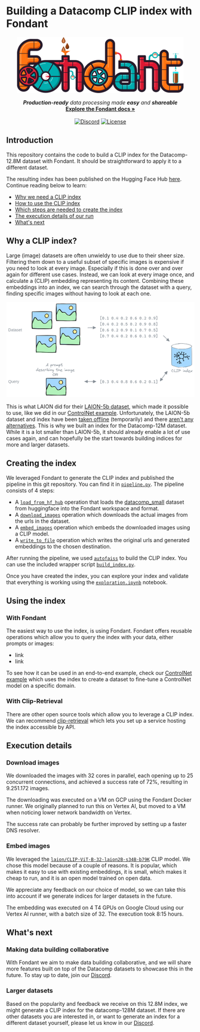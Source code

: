 # Building a Datacomp CLIP index with Fondant

<p align="center">
    <a href="https://github.com/ml6team/fondant">
        <img src="https://raw.githubusercontent.com/ml6team/fondant/main/docs/art/fondant_banner.svg" height="150px"/>
    </a>
</p>

<p align="center">
    <i>
        <b>Production-ready</b> 
        data processing made 
        <b>easy</b> 
        and 
        <b>shareable</b>
    </i>
    <br>
    <a href="http://fondant.ai"><strong>Explore the Fondant docs »</strong></a>
    <br>
    <br>
    <a href="https://discord.gg/HnTdWhydGp"><img alt="Discord" src="https://dcbadge.vercel.app/api/server/HnTdWhydGp?style=flat-square"></a>
    <a href="https://fondant.readthedocs.io/en/latest/license/"><img alt="License" src="https://img.shields.io/github/license/ml6team/fondant?style=flat-square&color=brightgreen"></a>
</p>

## Introduction

This repository contains the code to build a CLIP index for the Datacomp-12.8M dataset with 
Fondant. It should be straightforward to apply it to a different dataset.

The resulting index has been published on the Hugging Face Hub [here](link). Continue reading 
below to learn:
- [Why we need a CLIP index](#why-a-clip-index)
- [How to use the CLIP index](#using-the-index)
- [Which steps are needed to create the index](#creating-the-index)
- [The execution details of our run](#execution-details)
- [What's next](#whats-next)

## Why a CLIP index?

Large (image) datasets are often unwieldy to use due to their sheer size. Filtering them down to
a useful subset of specific images is expensive if you need to look at every image. Especially
if this is done over and over again for different use cases. Instead, we can look at every image
once, and calculate a (CLIP) embedding representing its content. Combining these embeddings into
an index, we can search through the dataset with a query, finding specific images without
having to look at each one.

![CLIP index](docs/art/clip_index.png)

This is what LAION did for their [LAION-5b dataset](https://laion.ai/blog/laion-5b/), which made 
it possible to use, like we did in our 
[ControlNet example](https://github.com/ml6team/fondant-usecase-controlnet). 
Unfortunately, the LAION-5b dataset and index have been 
[taken offline](https://laion.ai/notes/laion-maintanence/) (temporarily) and there 
[aren't any alternatives](https://github.com/rom1504/clip-retrieval/issues/324). This is
why we built an index for the Datacomp-12M dataset. While it is a lot smaller than LAION-5b, it
should already enable a lot of use cases again, and can hopefully be the start towards building
indices for more and larger datasets.

## Creating the index

We leveraged Fondant to generate the CLIP index and published the pipeline in this git 
repository. You can find it in [`pipeline.py`](pipeline.py).
The pipeline consists of 4 steps:

- A [`load_from_hf_hub`](https://fondant.ai/en/stable/components/hub/#load_from_hf_hub#description) 
  operation that loads the 
  [datacomp_small](https://huggingface.co/datasets/mlfoundations/datacomp_small) dataset from 
  huggingface into the Fondant workspace and format.
- A [`download_images`](https://fondant.ai/en/stable/components/hub/#download_images#description)
  operation which downloads the actual images from the urls in the dataset.
- A [`embed_images`](https://fondant.ai/en/stable/components/hub/#embed_images#description) operation which embeds the downloaded images using a CLIP model.
- A [`write_to_file`](https://fondant.ai/en/stable/components/hub/#write_to_file#description) 
  operation which writes the original urls and generated embeddings to the chosen destination.

After running the pipeline, we used [`autofaiss`](https://github.com/criteo/autofaiss) to build the 
CLIP index. You can use the included wrapper script [`build_index.py`](build_index.py).

Once you have created the index, you can explore your index and validate that everything is 
working using the [`exploration.ipynb`](exploration.ipynb) notebook.

## Using the index

### With Fondant

The easiest way to use the index, is using Fondant. Fondant offers reusable operations which
allow you to query the index with your data, either prompts or images:
- link
- link

To see how it can be used in an end-to-end example, check our 
[ControlNet example](https://github.com/ml6team/fondant-usecase-controlnet) which
uses the index to create a dataset to fine-tune a ControlNet model on a specific domain.

### With Clip-Retrieval

There are other open source tools which allow you to leverage a CLIP index. We can recommend
[clip-retrieval](https://github.com/rom1504/clip-retrieval) which lets you set up a service 
hosting the index accessible by API.

## Execution details

### Download images

We downloaded the images with 32 cores in parallel, each opening up to 25 concurrent connections,
and achieved a success rate of 72%, resulting in 9.251.172 images.

The downloading was executed on a VM on GCP using the Fondant Docker runner. We originally 
planned to run this on Vertex AI, but moved to a VM when noticing lower network bandwidth on Vertex.

The success rate can probably be further improved by setting up a faster DNS resolver.

### Embed images

We leveraged the 
[`laion/CLIP-ViT-B-32-laion2B-s34B-b79K`](https://huggingface.co/laion/CLIP-ViT-B-32-laion2B-s34B-b79K) 
CLIP model. We chose this model because of a couple of reasons. It is popular, which makes it 
easy to use with existing embeddings, it is small, which makes it cheap to run, and it is an open 
model trained on open data.

We appreciate any feedback on our choice of model, so we can take this into account if we
generate indices for larger datasets in the future.

The embedding was executed on 4 T4 GPUs on Google Cloud using our Vertex AI runner, with a batch
size of 32. The execution took 8:15 hours.

## What's next

### Making data building collaborative

With Fondant we aim to make data building collaborative, and we will share more features built 
on top of the Datacomp datasets to showcase this in the future. To stay up to date, join our
[Discord](https://discord.gg/HnTdWhydGp).

### Larger datasets

Based on the popularity and feedback we receive on this 12.8M index, we might generate a CLIP
index for the datacomp-128M dataset. If there are other datasets you are interested in, or want 
to generate an index for a different dataset yourself, please let us know in our 
[Discord](https://discord.gg/HnTdWhydGp).
